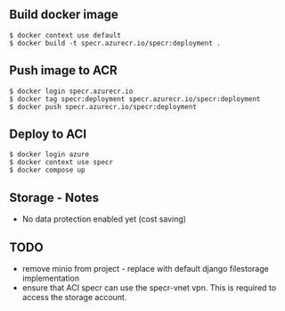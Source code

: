 ## Build docker image
```
$ docker context use default
$ docker build -t specr.azurecr.io/specr:deployment .
```

## Push image to ACR
```
$ docker login specr.azurecr.io
$ docker tag specr:deployment specr.azurecr.io/specr:deployment
$ docker push specr.azurecr.io/specr:deployment
```

## Deploy to ACI
```
$ docker login azure
$ docker context use specr
$ docker compose up
```

## Storage - Notes
- No data protection enabled yet (cost saving)

## TODO
- remove minio from project - replace with default django filestorage implementation
- ensure that ACI specr can use the specr-vnet vpn. This is required to access the storage account.

